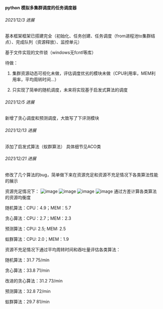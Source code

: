 **python** **模拟多集群调度的任务调度器**

###### 2021/12/3 进展

基本框架框架已搭建完全（初始化、任务创建、任务调度（from进程池to集群结点）、完成队列（资源释放）、监控单元）

基于文件实现的文件锁（windows无fcntl等库）

待做：

1. 集群资源动态可视化未做，评估调度优劣的模块未做（CPU利用率，MEM利用率，平均周转时间...）

2. 只实现了简单的随机调度，未来将实现基于启发式算法的调度

###### 2021/12/5 进展

新增了贪心调度和预测调度，大致写了下评测模块

###### 2021/12/13 进展

添加了启发式算法（蚁群算法）
具体细节见ACO类

###### 2021/12/21 进展

修改了几个算法的bug，简单做下来在资源充足和资源不充足情况下各类算法性能的展示

资源充足情况下：
![image](https://user-images.githubusercontent.com/60082323/146951973-6cdce9bb-3c42-4292-8fed-349c578069db.png)
![image](https://user-images.githubusercontent.com/60082323/146952051-c2949642-9096-4a81-93db-5af990d5336d.png)
![image](https://user-images.githubusercontent.com/60082323/146952081-7d9268b7-7b72-4dc9-bdfc-062d0399a4a1.png)
![image](https://user-images.githubusercontent.com/60082323/146952096-cbe1d339-55ff-4e9e-8a73-d8a62ac069cc.png)
通过方差计算各类算法的资源均衡度

随机算法：CPU：4.9；MEM：5.7

贪心算法：CPU：2.7；MEM：2.3

预测算法：CPU: 2.5; MEM: 2.5

蚁群算法：CPU: 2.0；MEM：1.9

资源不充足情况下通过平均周转时间和吞吐量评估各类算法：

随机算法：31.7		      75/min

贪心算法：33.8			      71/min

改进的贪心算法：31.2		      73/min

预测算法：32.8			       72/min

蚁群算法：29.7			       81/min
